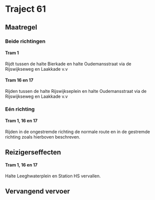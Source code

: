 # Traject 61
## Maatregel
### Beide richtingen

#### Tram 1
Rijdt tussen de halte Bierkade en halte Oudemansstraat via de Rijswijkseweg en Laakkade v.v

#### Tram 16 en 17
Rijden tussen de halte Rijswijkseplein en halte Oudemansstraat via de Rijswijkseweg en Laakkade v.v

### Eén richting

#### Tram 1, 16 en 17
Rijden in de ongestremde richting de normale route en in de gestremde richting zoals hierboven beschreven.

## Reizigerseffecten

#### Tram 1, 16 en 17
Halte Leeghwaterplein en Station HS vervallen.

## Vervangend vervoer



